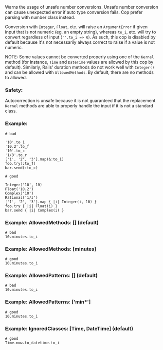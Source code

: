 Warns the usage of unsafe number conversions. Unsafe
number conversion can cause unexpected error if auto type conversion
fails. Cop prefer parsing with number class instead.

Conversion with `Integer`, `Float`, etc. will raise an `ArgumentError`
if given input that is not numeric (eg. an empty string), whereas
`to_i`, etc. will try to convert regardless of input (`''.to_i => 0`).
As such, this cop is disabled by default because it's not necessarily
always correct to raise if a value is not numeric.

NOTE: Some values cannot be converted properly using one of the `Kernel`
method (for instance, `Time` and `DateTime` values are allowed by this
cop by default). Similarly, Rails' duration methods do not work well
with `Integer()` and can be allowed with `AllowedMethods`. By default,
there are no methods to allowed.

### Safety:

Autocorrection is unsafe because it is not guaranteed that the
replacement `Kernel` methods are able to properly handle the
input if it is not a standard class.

### Example:

    # bad

    '10'.to_i
    '10.2'.to_f
    '10'.to_c
    '1/3'.to_r
    ['1', '2', '3'].map(&:to_i)
    foo.try(:to_f)
    bar.send(:to_c)

    # good

    Integer('10', 10)
    Float('10.2')
    Complex('10')
    Rational('1/3')
    ['1', '2', '3'].map { |i| Integer(i, 10) }
    foo.try { |i| Float(i) }
    bar.send { |i| Complex(i) }

### Example: AllowedMethods: [] (default)

    # bad
    10.minutes.to_i

### Example: AllowedMethods: [minutes]

    # good
    10.minutes.to_i

### Example: AllowedPatterns: [] (default)

    # bad
    10.minutes.to_i

### Example: AllowedPatterns: ['min*']

    # good
    10.minutes.to_i

### Example: IgnoredClasses: [Time, DateTime] (default)

    # good
    Time.now.to_datetime.to_i